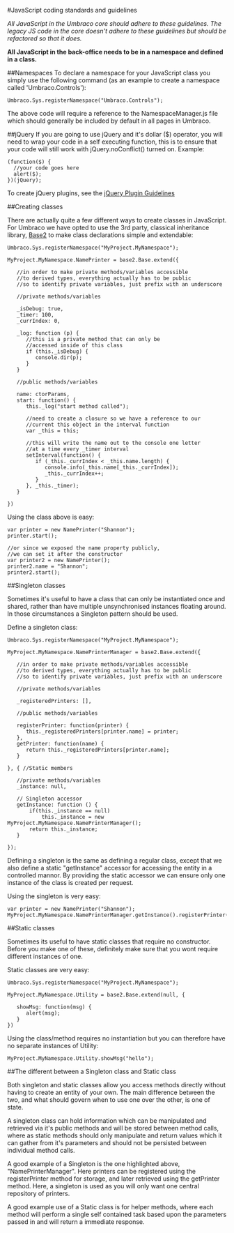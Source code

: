 #JavaScript coding standards and guidelines

_All JavaScript in the Umbraco core should adhere to these guidelines. The legacy JS code in the core doesn't adhere to these guidelines but should be refactored so that it does._

**All JavaScript in the back-office needs to be in a namespace and defined in a class.**

##Namespaces
To declare a namespace for your JavaScript class you simply use the following command (as an example to create a namespace called 'Umbraco.Controls'):

	Umbraco.Sys.registerNamespace("Umbraco.Controls");

The above code will require a reference to the NamespaceManager.js file which should generally be included by default in all pages in Umbraco.

##jQuery
If you are going to use jQuery and it's dollar ($) operator, you will need to wrap your code in a self executing function, this is to ensure that your code will still work with jQuery.noConflict() turned on. Example:

	(function($) {
	  //your code goes here
	  alert($);
	})(jQuery);

To create jQuery plugins, see the [jQuery Plugin Guidelines](jquery-guidelines.md)

##Creating classes

There are actually quite a few different ways to create classes in JavaScript. For Umbraco  we have opted to use the 3rd party, classical inheritance library, [Base2](http://base2.googlecode.com/svn/version/1.0.2/doc/base2.html#/doc/!base2) to make class declarations simple and extendable:

	Umbraco.Sys.registerNamespace("MyProject.MyNamespace");
	 
	MyProject.MyNamespace.NamePrinter = base2.Base.extend({
	    
	   //in order to make private methods/variables accessible
	   //to derived types, everything actually has to be public
	   //so to identify private variables, just prefix with an underscore
	 
	   //private methods/variables
	 
	   _isDebug: true,
	   _timer: 100,
	   _currIndex: 0,
	    
	   _log: function (p) {
	      //this is a private method that can only be  
	      //accessed inside of this class
	      if (this._isDebug) {
	         console.dir(p);
	      }
	   }
	 
	   //public methods/variables
	    
	   name: ctorParams,
	   start: function() {
	      this._log("start method called");
	 
	      //need to create a closure so we have a reference to our
	      //current this object in the interval function
	      var _this = this;
	 
	      //this will write the name out to the console one letter
	      //at a time every _timer interval
	      setInterval(function() {           
	         if (_this._currIndex < _this.name.length) {
	            console.info(_this.name[_this._currIndex]);
	            _this._currIndex++;
	         }
	      }, _this._timer);
	   }
	 
	})

Using the class above is easy:

	var printer = new NamePrinter("Shannon");
	printer.start();
	 
	//or since we exposed the name property publicly, 
	//we can set it after the constructor
	var printer2 = new NamePrinter();
	printer2.name = "Shannon";
	printer2.start();

##Singleton classes

Sometimes it's useful to have a class that can only be instantiated once and shared, rather than have multiple unsynchronised instances floating around. In those circumstances a Singleton pattern should be used.

Define a singleton class:

	Umbraco.Sys.registerNamespace("MyProject.MyNamespace");
	 
	MyProject.MyNamespace.NamePrinterManager = base2.Base.extend({
	    
	   //in order to make private methods/variables accessible
	   //to derived types, everything actually has to be public
	   //so to identify private variables, just prefix with an underscore
	 
	   //private methods/variables
	 
	   _registeredPrinters: [],
	 
	   //public methods/variables
	    
	   registerPrinter: function(printer) {
	      this._registeredPrinters[printer.name] = printer;
	   },
	   getPrinter: function(name) {
	      return this._registeredPrinters[printer.name];
	   }
	 
	}, { //Static members
	    
	   //private methods/variables
	   _instance: null,
	         
	   // Singleton accessor
	   getInstance: function () {
	       if(this._instance == null)
	           this._instance = new MyProject.MyNamespace.NamePrinterManager();
	       return this._instance;
	   }
	 
	});

Defining a singleton is the same as defining a regular class, except that we also define a static "getInstance" accessor for accessing the entity in a controlled mannor. By providing the static accessor we can ensure only one instance of the class is created per request.

Using the singleton is very easy:

	var printer = new NamePrinter("Shannon");
	MyProject.MyNamespace.NamePrinterManager.getInstance().registerPrinter(printer);

##Static classes

Sometimes its useful to have static classes that require no constructor. Before you make one of these, definitely make sure that you wont require different instances of one.

Static classes are very easy:
	
	Umbraco.Sys.registerNamespace("MyProject.MyNamespace");
	 
	MyProject.MyNamespace.Utility = base2.Base.extend(null, {
	 
	   showMsg: function(msg) {
	      alert(msg);
	   }	 
	})

Using the class/method requires no instantiation but you can therefore have no separate instances of Utility:

	MyProject.MyNamespace.Utility.showMsg("hello");

##The different between a Singleton class and Static class

Both singleton and static classes allow you access methods directly without having to create an entity of your own. The main difference between the two, and what should govern when to use one over the other, is one of state.

A singleton class can hold information which can be manipulated and retrieved via it's public methods and will be stored between method calls, where as static methods should only manipulate and return values which it can gather from it's parameters and should not be persisted between individual method calls.

A good example of a Singleton is the one highlighted above, "NamePrinterManager". Here printers can be registered using the registerPrinter method for storage, and later retrieved using the getPrinter method. Here, a singleton is used as you will only want one central repository of printers.

A good example use of a Static class is for helper methods, where each method will perform a single self contained task based upon the parameters passed in and will return a immediate response.
